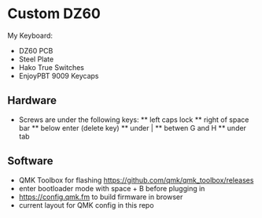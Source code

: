 # Custom DZ60

My Keyboard:

* DZ60 PCB
* Steel Plate
* Hako True Switches
* EnjoyPBT 9009 Keycaps

## Hardware

* Screws are under the following keys: 
** left caps lock
** right of space bar
** below enter (delete key)
** under \|
** betwen G and H
** under tab

## Software

* QMK Toolbox for flashing https://github.com/qmk/qmk_toolbox/releases
* enter bootloader mode with space + B before plugging in
* https://config.qmk.fm to build firmware in browser
* current layout for QMK config in this repo
